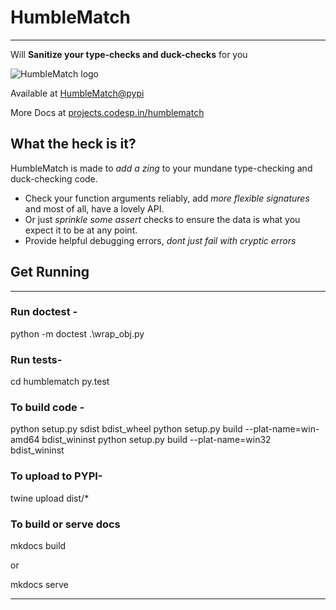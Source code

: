 # HumbleMatch 
--------------
Will **Sanitize your type-checks and duck-checks** for you

![HumbleMatch logo](https://raw.githubusercontent.com/bendtherules/humblematch/master/humblematch/docs/img/logo_medium.png "Yeah, I took that pic :)")

Available at [HumbleMatch@pypi](https://pypi.python.org/pypi/humblematch)

More Docs at [projects.codesp.in/humblematch](http://humblematch.readthedocs.org/en/latest/)

## What the heck is it?

HumbleMatch is made to *add a zing* to your mundane type-checking and duck-checking code.

* Check your function arguments reliably, add *more flexible signatures* and most of all, have a lovely API.
* Or just *sprinkle some assert* checks to ensure the data is what you expect it to be at any point.
* Provide helpful debugging errors, *dont just fail with cryptic errors*


## Get Running
--------------

### Run doctest -

python -m doctest .\wrap_obj.py

### Run tests-
cd humblematch
py.test

### To build code - 

python setup.py sdist bdist_wheel
python setup.py build --plat-name=win-amd64 bdist_wininst
python setup.py build --plat-name=win32 bdist_wininst

### To upload to PYPI-

twine upload dist/*

### To build or serve docs

mkdocs build

or

mkdocs serve

-----
